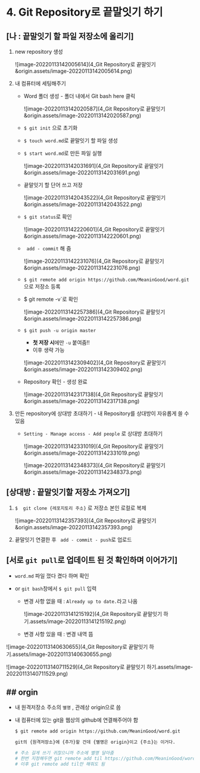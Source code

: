 # 4. Git Repository로 끝말잇기 하기



## [나 : 끝말잇기 할 파일 저장소에 올리기]

1. new repository 생성

   ![image-20220113142005614](4_Git Repository로 끝말잇기&origin.assets/image-20220113142005614.png)



2. 내 컴퓨터에 세팅해주기

   - Word 폴더 생성 - 폴더 내에서 Git bash here 클릭

     ![image-20220113142020587](4_Git Repository로 끝말잇기&origin.assets/image-20220113142020587.png)

     

   - `$ git init` 으로 초기화

   - `$ touch word.md`로 끝말잇기 할 파일 생성

   - `$ start word.md`로 만든 파일 실행

     ![image-20220113142031691](4_Git Repository로 끝말잇기&origin.assets/image-20220113142031691.png)

     

   - 끝말잇기 할 단어 쓰고 저장

     ![image-20220113142043522](4_Git Repository로 끝말잇기&origin.assets/image-20220113142043522.png)

     

   - `$ git status`로 확인

     ![image-20220113142220601](4_Git Repository로 끝말잇기&origin.assets/image-20220113142220601.png)

     

   - ` add - commit` 해 줌

     ![image-20220113142231076](4_Git Repository로 끝말잇기&origin.assets/image-20220113142231076.png)

     

   - `$ git remote add origin https://github.com/MeaninGood/word.git` 으로 저장소 등록

   - $ git remote -v`로 확인

     ![image-20220113142257386](4_Git Repository로 끝말잇기&origin.assets/image-20220113142257386.png)

     

   - `$ git push -u origin master` 

     - **첫 저장 시**에만 `-u` 붙여줌!!
     - 이후 생략 가능

     ![image-20220113142309402](4_Git Repository로 끝말잇기&origin.assets/image-20220113142309402.png)

     

   - Repository 확인 - 생성 완료

     ![image-20220113142317138](4_Git Repository로 끝말잇기&origin.assets/image-20220113142317138.png)

     



3. 만든 repository에 상대방 초대하기 - 내 Repository를 상대방이 자유롭게 쓸 수 있음

   - `Setting - Manage access - Add people` 로 상대방 초대하기

     ![image-20220113142331019](4_Git Repository로 끝말잇기&origin.assets/image-20220113142331019.png)

     

     ![image-20220113142348373](4_Git Repository로 끝말잇기&origin.assets/image-20220113142348373.png)





## [상대방 : 끝말잇기할 저장소 가져오기]

1. `$  git clone {레포지토리 주소}` 로 저장소 본인 로컬로 복제

   ![image-20220113142357393](4_Git Repository로 끝말잇기&origin.assets/image-20220113142357393.png)



2. 끝말잇기 연결한 후 ` add - commit - push`로 업로드

   



## [서로 `git pull`로 업데이트 된 것 확인하며 이어가기]

- `word.md` 파일 껐다 켰다 하며 확인

- or `git bash`창에서 `$ git pull` 입력

  - 변경 사항 없을 때 : `Already up to date.`라고 나옴

    ![image-20220113141215192](4_Git Repository로 끝말잇기 하기.assets/image-20220113141215192.png)

  - 변경 사항 있을 때 : 변경 내역 뜸

![image-20220113140630655](4_Git Repository로 끝말잇기 하기.assets/image-20220113140630655.png)



![image-20220113140711529](4_Git Repository로 끝말잇기 하기.assets/image-20220113140711529.png)









## ## orgin

- 내 원격저장소 주소의 `별명` , 관례상 origin으로 씀

- 내 컴퓨터에 있는 git을 웹상의 github에 연결해주어야 함

  ```bash
  $ git remote add origin https://github.com/MeaninGood/word.git
  
  git의 {원격저장소}에 {추가}할 건데 {별명은 origin}이고 {주소}는 이거다.
  
  # 주소 길게 쓰기 귀찮으니까 주소에 별명 달아줌
  # 한번 지정해두면 git remote add til https://github.com/MeaninGood/word.git로 지정 후
  # 이후 git remote add til만 해줘도 됨
  ```

  